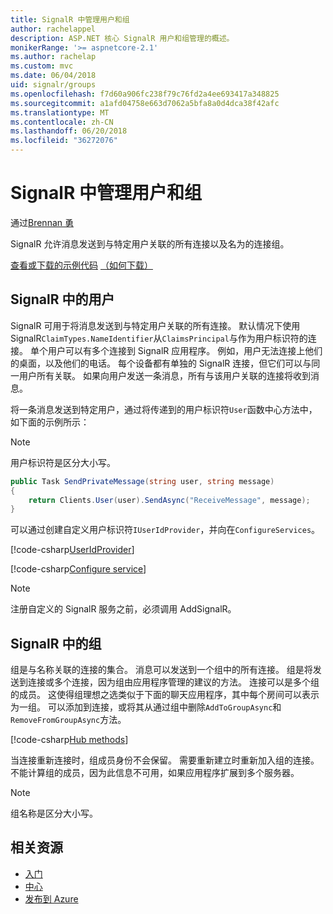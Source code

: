 ```yaml
---
title: SignalR 中管理用户和组
author: rachelappel
description: ASP.NET 核心 SignalR 用户和组管理的概述。
monikerRange: '>= aspnetcore-2.1'
ms.author: rachelap
ms.custom: mvc
ms.date: 06/04/2018
uid: signalr/groups
ms.openlocfilehash: f7d60a906fc238f79c76fd2a4ee693417a348825
ms.sourcegitcommit: a1afd04758e663d7062a5bfa8a0d4dca38f42afc
ms.translationtype: MT
ms.contentlocale: zh-CN
ms.lasthandoff: 06/20/2018
ms.locfileid: "36272076"
---
```

# <a name="manage-users-and-groups-in-signalr"></a>SignalR 中管理用户和组

通过[Brennan 勇](https://github.com/BrennanConroy)

SignalR 允许消息发送到与特定用户关联的所有连接以及名为的连接组。

[查看或下载的示例代码](https://github.com/aspnet/Docs/tree/master/aspnetcore/signalr/groups/sample/) [（如何下载）](xref:tutorials/index#how-to-download-a-sample)

## <a name="users-in-signalr"></a>SignalR 中的用户

SignalR 可用于将消息发送到与特定用户关联的所有连接。 默认情况下使用 SignalR`ClaimTypes.NameIdentifier`从`ClaimsPrincipal`与作为用户标识符的连接。 单个用户可以有多个连接到 SignalR 应用程序。 例如，用户无法连接上他们的桌面，以及他们的电话。 每个设备都有单独的 SignalR 连接，但它们可以与同一用户所有关联。 如果向用户发送一条消息，所有与该用户关联的连接将收到消息。

将一条消息发送到特定用户，通过将传递到的用户标识符`User`函数中心方法中，如下面的示例所示：

> [!NOTE]
> 用户标识符是区分大小写。

```csharp
public Task SendPrivateMessage(string user, string message)
{
    return Clients.User(user).SendAsync("ReceiveMessage", message);
}
```

可以通过创建自定义用户标识符`IUserIdProvider`，并向在`ConfigureServices`。

[!code-csharp[UserIdProvider](groups/sample/customuseridprovider.cs?range=4-10)]

[!code-csharp[Configure service](groups/sample/startup.cs?range=21-22,39-42)]

> [!NOTE]
> 注册自定义的 SignalR 服务之前，必须调用 AddSignalR。

## <a name="groups-in-signalr"></a>SignalR 中的组

组是与名称关联的连接的集合。 消息可以发送到一个组中的所有连接。 组是将发送到连接或多个连接，因为组由应用程序管理的建议的方法。 连接可以是多个组的成员。 这使得组理想之选类似于下面的聊天应用程序，其中每个房间可以表示为一组。 可以添加到连接，或将其从通过组中删除`AddToGroupAsync`和`RemoveFromGroupAsync`方法。

[!code-csharp[Hub methods](groups/sample/hubs/chathub.cs?range=15-27)]

当连接重新连接时，组成员身份不会保留。 需要重新建立时重新加入组的连接。 不能计算组的成员，因为此信息不可用，如果应用程序扩展到多个服务器。

> [!NOTE]
> 组名称是区分大小写。

## <a name="related-resources"></a>相关资源

* [入门](xref:tutorials/signalr)
* [中心](xref:signalr/hubs)
* [发布到 Azure](xref:signalr/publish-to-azure-web-app)
